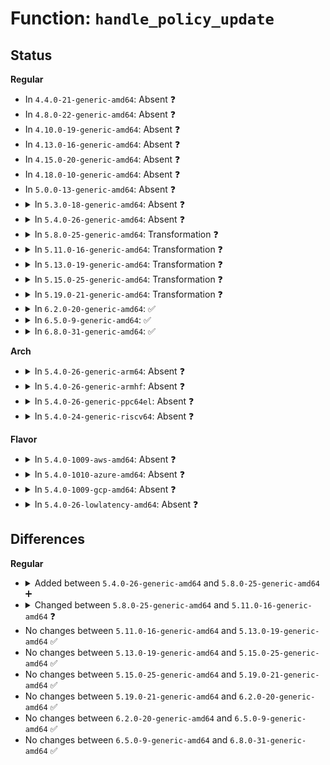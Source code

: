 # Function: <code>handle_policy_update</code>

## Status
<b>Regular</b>
<ul>
<li>
In <code>4.4.0-21-generic-amd64</code>: Absent ❓
</li>
<li>
In <code>4.8.0-22-generic-amd64</code>: Absent ❓
</li>
<li>
In <code>4.10.0-19-generic-amd64</code>: Absent ❓
</li>
<li>
In <code>4.13.0-16-generic-amd64</code>: Absent ❓
</li>
<li>
In <code>4.15.0-20-generic-amd64</code>: Absent ❓
</li>
<li>
In <code>4.18.0-10-generic-amd64</code>: Absent ❓
</li>
<li>
In <code>5.0.0-13-generic-amd64</code>: Absent ❓
</li>
<li>
<details>
<summary>In <code>5.3.0-18-generic-amd64</code>: Absent ❓</summary>

```json
{
  "name": "handle_policy_update",
  "collision_type": "Unique Static",
  "inline_type": "Full",
  "funcs": [
    {
      "addr": 18446744071583667429,
      "name": "handle_policy_update",
      "external": false,
      "loc": "security/safesetid/securityfs.c:110",
      "file": "security/safesetid/securityfs.c",
      "inline": "not declared, inlined",
      "caller_inline": [
        "security/safesetid/securityfs.c:safesetid_file_write"
      ],
      "caller_func": []
    }
  ],
  "symbols": []
}
```
</details>
</li>
<li>
<details>
<summary>In <code>5.4.0-26-generic-amd64</code>: Absent ❓</summary>

```json
{
  "name": "handle_policy_update",
  "collision_type": "Unique Static",
  "inline_type": "Full",
  "funcs": [
    {
      "addr": 18446744071583773701,
      "name": "handle_policy_update",
      "external": false,
      "loc": "security/safesetid/securityfs.c:110",
      "file": "security/safesetid/securityfs.c",
      "inline": "not declared, inlined",
      "caller_inline": [
        "security/safesetid/securityfs.c:safesetid_file_write"
      ],
      "caller_func": []
    }
  ],
  "symbols": []
}
```
</details>
</li>
<li>
<details>
<summary>In <code>5.8.0-25-generic-amd64</code>: Transformation ❓</summary>

```c
ssize_t handle_policy_update(struct file * file, const char * ubuf, size_t len)
```

```json
{
  "name": "handle_policy_update",
  "collision_type": "Unique Static",
  "inline_type": "No",
  "funcs": [
    {
      "addr": 0,
      "name": "handle_policy_update",
      "external": false,
      "loc": "security/safesetid/securityfs.c:110",
      "file": "security/safesetid/securityfs.c",
      "inline": "seen, unknown",
      "caller_inline": [],
      "caller_func": [
        "security/safesetid/securityfs.c:safesetid_file_write"
      ]
    }
  ],
  "symbols": [
    {
      "addr": 18446744071584164144,
      "name": "handle_policy_update",
      "section": ".text",
      "bind": "STB_LOCAL",
      "size": 510
    },
    {
      "addr": 18446744071584164985,
      "name": "handle_policy_update.cold",
      "section": ".text",
      "bind": "STB_LOCAL",
      "size": 24
    }
  ]
}
```
</details>
</li>
<li>
<details>
<summary>In <code>5.11.0-16-generic-amd64</code>: Transformation ❓</summary>

```c
ssize_t handle_policy_update(struct file * file, const char * ubuf, size_t len, enum setid_type policy_type)
```

```json
{
  "name": "handle_policy_update",
  "collision_type": "Unique Static",
  "inline_type": "No",
  "funcs": [
    {
      "addr": 0,
      "name": "handle_policy_update",
      "external": false,
      "loc": "security/safesetid/securityfs.c:139",
      "file": "security/safesetid/securityfs.c",
      "inline": "seen, unknown",
      "caller_inline": [],
      "caller_func": [
        "security/safesetid/securityfs.c:safesetid_gid_file_write",
        "security/safesetid/securityfs.c:safesetid_uid_file_write"
      ]
    }
  ],
  "symbols": [
    {
      "addr": 18446744071584283280,
      "name": "handle_policy_update",
      "section": ".text",
      "bind": "STB_LOCAL",
      "size": 549
    },
    {
      "addr": 18446744071591369010,
      "name": "handle_policy_update.cold",
      "section": ".text",
      "bind": "STB_LOCAL",
      "size": 31
    }
  ]
}
```
</details>
</li>
<li>
<details>
<summary>In <code>5.13.0-19-generic-amd64</code>: Transformation ❓</summary>

```c
ssize_t handle_policy_update(struct file * file, const char * ubuf, size_t len, enum setid_type policy_type)
```

```json
{
  "name": "handle_policy_update",
  "collision_type": "Unique Static",
  "inline_type": "No",
  "funcs": [
    {
      "addr": 0,
      "name": "handle_policy_update",
      "external": false,
      "loc": "security/safesetid/securityfs.c:139",
      "file": "security/safesetid/securityfs.c",
      "inline": "seen, unknown",
      "caller_inline": [],
      "caller_func": [
        "security/safesetid/securityfs.c:safesetid_gid_file_write",
        "security/safesetid/securityfs.c:safesetid_uid_file_write"
      ]
    }
  ],
  "symbols": [
    {
      "addr": 18446744071584308000,
      "name": "handle_policy_update",
      "section": ".text",
      "bind": "STB_LOCAL",
      "size": 923
    },
    {
      "addr": 18446744071591311552,
      "name": "handle_policy_update.cold",
      "section": ".text",
      "bind": "STB_LOCAL",
      "size": 174
    }
  ]
}
```
</details>
</li>
<li>
<details>
<summary>In <code>5.15.0-25-generic-amd64</code>: Transformation ❓</summary>

```c
ssize_t handle_policy_update(struct file * file, const char * ubuf, size_t len, enum setid_type policy_type)
```

```json
{
  "name": "handle_policy_update",
  "collision_type": "Unique Static",
  "inline_type": "No",
  "funcs": [
    {
      "addr": 0,
      "name": "handle_policy_update",
      "external": false,
      "loc": "security/safesetid/securityfs.c:139",
      "file": "security/safesetid/securityfs.c",
      "inline": "seen, unknown",
      "caller_inline": [],
      "caller_func": [
        "security/safesetid/securityfs.c:safesetid_gid_file_write",
        "security/safesetid/securityfs.c:safesetid_uid_file_write"
      ]
    }
  ],
  "symbols": [
    {
      "addr": 18446744071584694560,
      "name": "handle_policy_update",
      "section": ".text",
      "bind": "STB_LOCAL",
      "size": 948
    },
    {
      "addr": 18446744071592307191,
      "name": "handle_policy_update.cold",
      "section": ".text",
      "bind": "STB_LOCAL",
      "size": 174
    }
  ]
}
```
</details>
</li>
<li>
<details>
<summary>In <code>5.19.0-21-generic-amd64</code>: Transformation ❓</summary>

```c
ssize_t handle_policy_update(struct file * file, const char * ubuf, size_t len, enum setid_type policy_type)
```

```json
{
  "name": "handle_policy_update",
  "collision_type": "Unique Static",
  "inline_type": "No",
  "funcs": [
    {
      "addr": 0,
      "name": "handle_policy_update",
      "external": false,
      "loc": "security/safesetid/securityfs.c:139",
      "file": "security/safesetid/securityfs.c",
      "inline": "seen, unknown",
      "caller_inline": [],
      "caller_func": [
        "security/safesetid/securityfs.c:safesetid_gid_file_write",
        "security/safesetid/securityfs.c:safesetid_uid_file_write"
      ]
    }
  ],
  "symbols": [
    {
      "addr": 18446744071585358192,
      "name": "handle_policy_update",
      "section": ".text",
      "bind": "STB_LOCAL",
      "size": 1012
    },
    {
      "addr": 18446744071594088753,
      "name": "handle_policy_update.cold",
      "section": ".text",
      "bind": "STB_LOCAL",
      "size": 176
    }
  ]
}
```
</details>
</li>
<li>
<details>
<summary>In <code>6.2.0-20-generic-amd64</code>: ✅</summary>

```c
ssize_t handle_policy_update(struct file * file, const char * ubuf, size_t len, enum setid_type policy_type)
```

```json
{
  "name": "handle_policy_update",
  "collision_type": "Unique Static",
  "inline_type": "No",
  "funcs": [
    {
      "addr": 18446744071586107760,
      "name": "handle_policy_update",
      "external": false,
      "loc": "security/safesetid/securityfs.c:139",
      "file": "security/safesetid/securityfs.c",
      "inline": "seen, unknown",
      "caller_inline": [],
      "caller_func": [
        "security/safesetid/securityfs.c:safesetid_gid_file_write",
        "security/safesetid/securityfs.c:safesetid_uid_file_write"
      ]
    }
  ],
  "symbols": [
    {
      "addr": 18446744071586107760,
      "name": "handle_policy_update",
      "section": ".text",
      "bind": "STB_LOCAL",
      "size": 1169
    }
  ]
}
```
</details>
</li>
<li>
<details>
<summary>In <code>6.5.0-9-generic-amd64</code>: ✅</summary>

```c
ssize_t handle_policy_update(struct file * file, const char * ubuf, size_t len, enum setid_type policy_type)
```

```json
{
  "name": "handle_policy_update",
  "collision_type": "Unique Static",
  "inline_type": "No",
  "funcs": [
    {
      "addr": 18446744071586346384,
      "name": "handle_policy_update",
      "external": false,
      "loc": "security/safesetid/securityfs.c:139",
      "file": "security/safesetid/securityfs.c",
      "inline": "seen, unknown",
      "caller_inline": [],
      "caller_func": [
        "security/safesetid/securityfs.c:safesetid_gid_file_write",
        "security/safesetid/securityfs.c:safesetid_uid_file_write"
      ]
    }
  ],
  "symbols": [
    {
      "addr": 18446744071586346384,
      "name": "handle_policy_update",
      "section": ".text",
      "bind": "STB_LOCAL",
      "size": 1157
    }
  ]
}
```
</details>
</li>
<li>
<details>
<summary>In <code>6.8.0-31-generic-amd64</code>: ✅</summary>

```c
ssize_t handle_policy_update(struct file * file, const char * ubuf, size_t len, enum setid_type policy_type)
```

```json
{
  "name": "handle_policy_update",
  "collision_type": "Unique Static",
  "inline_type": "No",
  "funcs": [
    {
      "addr": 18446744071586613296,
      "name": "handle_policy_update",
      "external": false,
      "loc": "security/safesetid/securityfs.c:139",
      "file": "security/safesetid/securityfs.c",
      "inline": "seen, unknown",
      "caller_inline": [],
      "caller_func": [
        "security/safesetid/securityfs.c:safesetid_gid_file_write",
        "security/safesetid/securityfs.c:safesetid_uid_file_write"
      ]
    }
  ],
  "symbols": [
    {
      "addr": 18446744071586613296,
      "name": "handle_policy_update",
      "section": ".text",
      "bind": "STB_LOCAL",
      "size": 1310
    }
  ]
}
```
</details>
</li>
</ul>
<b>Arch</b>
<ul>
<li>
<details>
<summary>In <code>5.4.0-26-generic-arm64</code>: Absent ❓</summary>

```json
{
  "name": "handle_policy_update",
  "collision_type": "Unique Static",
  "inline_type": "Full",
  "funcs": [
    {
      "addr": 18446603336495575312,
      "name": "handle_policy_update",
      "external": false,
      "loc": "security/safesetid/securityfs.c:110",
      "file": "security/safesetid/securityfs.c",
      "inline": "not declared, inlined",
      "caller_inline": [
        "security/safesetid/securityfs.c:safesetid_file_write"
      ],
      "caller_func": []
    }
  ],
  "symbols": []
}
```
</details>
</li>
<li>
<details>
<summary>In <code>5.4.0-26-generic-armhf</code>: Absent ❓</summary>

```json
{
  "name": "handle_policy_update",
  "collision_type": "Unique Static",
  "inline_type": "Full",
  "funcs": [
    {
      "addr": 3228937372,
      "name": "handle_policy_update",
      "external": false,
      "loc": "security/safesetid/securityfs.c:110",
      "file": "security/safesetid/securityfs.c",
      "inline": "not declared, inlined",
      "caller_inline": [
        "security/safesetid/securityfs.c:safesetid_file_write"
      ],
      "caller_func": []
    }
  ],
  "symbols": []
}
```
</details>
</li>
<li>
<details>
<summary>In <code>5.4.0-26-generic-ppc64el</code>: Absent ❓</summary>

```json
{
  "name": "handle_policy_update",
  "collision_type": "Unique Static",
  "inline_type": "Full",
  "funcs": [
    {
      "addr": 13835058055289671104,
      "name": "handle_policy_update",
      "external": false,
      "loc": "security/safesetid/securityfs.c:110",
      "file": "security/safesetid/securityfs.c",
      "inline": "not declared, inlined",
      "caller_inline": [
        "security/safesetid/securityfs.c:safesetid_file_write"
      ],
      "caller_func": []
    }
  ],
  "symbols": []
}
```
</details>
</li>
<li>
<details>
<summary>In <code>5.4.0-24-generic-riscv64</code>: Absent ❓</summary>

```json
{
  "name": "handle_policy_update",
  "collision_type": "Unique Static",
  "inline_type": "Full",
  "funcs": [
    {
      "addr": 18446743936274742532,
      "name": "handle_policy_update",
      "external": false,
      "loc": "security/safesetid/securityfs.c:110",
      "file": "security/safesetid/securityfs.c",
      "inline": "not declared, inlined",
      "caller_inline": [
        "security/safesetid/securityfs.c:safesetid_file_write"
      ],
      "caller_func": []
    }
  ],
  "symbols": []
}
```
</details>
</li>
</ul>
<b>Flavor</b>
<ul>
<li>
<details>
<summary>In <code>5.4.0-1009-aws-amd64</code>: Absent ❓</summary>

```json
{
  "name": "handle_policy_update",
  "collision_type": "Unique Static",
  "inline_type": "Full",
  "funcs": [
    {
      "addr": 18446744071583742437,
      "name": "handle_policy_update",
      "external": false,
      "loc": "security/safesetid/securityfs.c:110",
      "file": "security/safesetid/securityfs.c",
      "inline": "not declared, inlined",
      "caller_inline": [
        "security/safesetid/securityfs.c:safesetid_file_write"
      ],
      "caller_func": []
    }
  ],
  "symbols": []
}
```
</details>
</li>
<li>
<details>
<summary>In <code>5.4.0-1010-azure-amd64</code>: Absent ❓</summary>

```json
{
  "name": "handle_policy_update",
  "collision_type": "Unique Static",
  "inline_type": "Full",
  "funcs": [
    {
      "addr": 18446744071583679493,
      "name": "handle_policy_update",
      "external": false,
      "loc": "security/safesetid/securityfs.c:110",
      "file": "security/safesetid/securityfs.c",
      "inline": "not declared, inlined",
      "caller_inline": [
        "security/safesetid/securityfs.c:safesetid_file_write"
      ],
      "caller_func": []
    }
  ],
  "symbols": []
}
```
</details>
</li>
<li>
<details>
<summary>In <code>5.4.0-1009-gcp-amd64</code>: Absent ❓</summary>

```json
{
  "name": "handle_policy_update",
  "collision_type": "Unique Static",
  "inline_type": "Full",
  "funcs": [
    {
      "addr": 18446744071583726213,
      "name": "handle_policy_update",
      "external": false,
      "loc": "security/safesetid/securityfs.c:110",
      "file": "security/safesetid/securityfs.c",
      "inline": "not declared, inlined",
      "caller_inline": [
        "security/safesetid/securityfs.c:safesetid_file_write"
      ],
      "caller_func": []
    }
  ],
  "symbols": []
}
```
</details>
</li>
<li>
<details>
<summary>In <code>5.4.0-26-lowlatency-amd64</code>: Absent ❓</summary>

```json
{
  "name": "handle_policy_update",
  "collision_type": "Unique Static",
  "inline_type": "Full",
  "funcs": [
    {
      "addr": 18446744071583826965,
      "name": "handle_policy_update",
      "external": false,
      "loc": "security/safesetid/securityfs.c:110",
      "file": "security/safesetid/securityfs.c",
      "inline": "not declared, inlined",
      "caller_inline": [
        "security/safesetid/securityfs.c:safesetid_file_write"
      ],
      "caller_func": []
    }
  ],
  "symbols": []
}
```
</details>
</li>
</ul>

## Differences
<b>Regular</b>
<ul>
<li>
<details>
<summary>Added between <code>5.4.0-26-generic-amd64</code> and <code>5.8.0-25-generic-amd64</code> ➕</summary>

```c
ssize_t handle_policy_update(struct file * file, const char * ubuf, size_t len)
```
</details>
</li>
<li>
<details>
<summary>Changed between <code>5.8.0-25-generic-amd64</code> and <code>5.11.0-16-generic-amd64</code> ❓</summary>
<ul>
<li>
<b>Param added. </b>
<code>enum setid_type policy_type</code>
</li>
</ul>
</details>
</li>
<li>
No changes between <code>5.11.0-16-generic-amd64</code> and <code>5.13.0-19-generic-amd64</code> ✅
</li>
<li>
No changes between <code>5.13.0-19-generic-amd64</code> and <code>5.15.0-25-generic-amd64</code> ✅
</li>
<li>
No changes between <code>5.15.0-25-generic-amd64</code> and <code>5.19.0-21-generic-amd64</code> ✅
</li>
<li>
No changes between <code>5.19.0-21-generic-amd64</code> and <code>6.2.0-20-generic-amd64</code> ✅
</li>
<li>
No changes between <code>6.2.0-20-generic-amd64</code> and <code>6.5.0-9-generic-amd64</code> ✅
</li>
<li>
No changes between <code>6.5.0-9-generic-amd64</code> and <code>6.8.0-31-generic-amd64</code> ✅
</li>
</ul>
